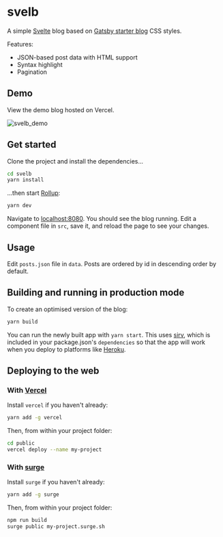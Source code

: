 # svelb

A simple [Svelte](https://svelte.dev) blog based on [Gatsby starter blog](https://github.com/gatsbyjs/gatsby-starter-blog) CSS styles.

Features:

- JSON-based post data with HTML support
- Syntax highlight
- Pagination

## Demo

View the demo blog hosted on Vercel.

![svelb_demo](https://user-images.githubusercontent.com/20209393/167311086-4da0038c-1857-463f-8127-5d30b871336b.gif)

## Get started

Clone the project and install the dependencies...

```bash
cd svelb
yarn install
```

...then start [Rollup](https://rollupjs.org):

```bash
yarn dev
```

Navigate to [localhost:8080](http://localhost:8080). You should see the blog running. Edit a component file in `src`, save it, and reload the page to see your changes.

## Usage

Edit `posts.json` file in `data`. Posts are ordered by id in descending order by default.

## Building and running in production mode

To create an optimised version of the blog:

```bash
yarn build
```

You can run the newly built app with `yarn start`. This uses [sirv](https://github.com/lukeed/sirv), which is included in your package.json's `dependencies` so that the app will work when you deploy to platforms like [Heroku](https://heroku.com).

## Deploying to the web

### With [Vercel](https://vercel.com)

Install `vercel` if you haven't already:

```bash
yarn add -g vercel
```

Then, from within your project folder:

```bash
cd public
vercel deploy --name my-project
```

### With [surge](https://surge.sh/)

Install `surge` if you haven't already:

```bash
yarn add -g surge
```

Then, from within your project folder:

```bash
npm run build
surge public my-project.surge.sh
```
